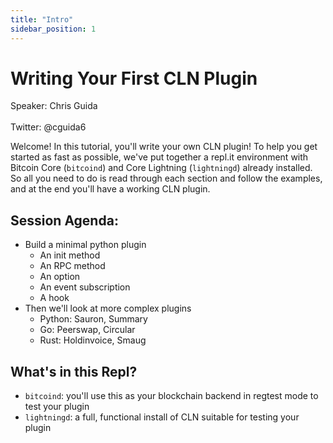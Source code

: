 ```yaml
---
title: "Intro"
sidebar_position: 1
---
```

# Writing Your First CLN Plugin

Speaker: Chris Guida<br></br>
Twitter: @cguida6

Welcome! In this tutorial, you'll write your own CLN plugin! To help you get started as fast as possible, we've put together a repl.it environment with Bitcoin Core (`bitcoind`) and Core Lightning (`lightningd`) already installed. So all you need to do is read through each section and follow the examples, and at the end you'll have a working CLN plugin.

## Session Agenda:
- Build a minimal python plugin
  - An init method
  - An RPC method
  - An option
  - An event subscription
  - A hook
- Then we'll look at more complex plugins
  - Python: Sauron, Summary
  - Go: Peerswap, Circular
  - Rust: Holdinvoice, Smaug

## What's in this Repl?
- `bitcoind`: you'll use this as your blockchain backend in regtest mode to test your plugin
- `lightningd`: a full, functional install of CLN suitable for testing your plugin
